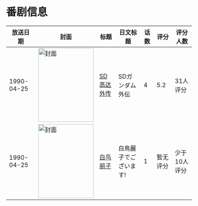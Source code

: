 # 番剧信息

|放送日期|封面|标题|日文标题|话数|评分|评分人数|
|---|---|---|---|---|---|---|
|1990-04-25|<img src="//lain.bgm.tv/pic/cover/c/d9/c2/131171_HFKsz.jpg" alt="封面" style="width:150px;height:200px;object-fit:cover;">|[SD高达外传](https://bangumi.tv/subject/131171)|SDガンダム外伝|4|5.2|31人评分|
|1990-04-25|<img src="//lain.bgm.tv/pic/cover/c/20/1a/137779_BTBRB.jpg" alt="封面" style="width:150px;height:200px;object-fit:cover;">|[白鸟丽子](https://bangumi.tv/subject/137779)|白鳥麗子でございます!|1|暂无评分|少于10人评分|
